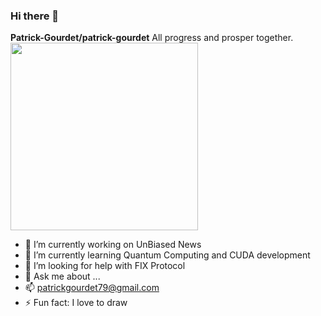 ### Hi there 👋


**Patrick-Gourdet/patrick-gourdet**  All progress and prosper together.
<span style="">
<img src="./figureGit.png" width=300, height=auto />

 - 🔭 I’m currently working on UnBiased News
- 🌱 I’m currently learning Quantum Computing and CUDA development
- 🤔 I’m looking for help with FIX Protocol
- 💬 Ask me about ...
- 📫  patrickgourdet79@gmail.com
- ⚡ Fun fact: I love to draw 

</span>

